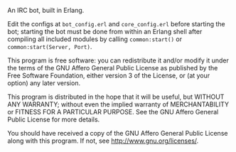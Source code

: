 An IRC bot, built in Erlang.

Edit the configs at `bot_config.erl` and `core_config.erl` before starting the bot; starting the bot must be done from within an Erlang shell after compiling all included modules by calling `common:start()` or `common:start(Server, Port)`.

This program is free software: you can redistribute it and/or modify it under the terms of the GNU Affero General Public License as published by the Free Software Foundation, either version 3 of the License, or (at your option) any later version.

This program is distributed in the hope that it will be useful, but WITHOUT ANY WARRANTY; without even the implied warranty of MERCHANTABILITY or FITNESS FOR A PARTICULAR PURPOSE.  See the GNU Affero General Public License for more details.

You should have received a copy of the GNU Affero General Public License along with this program.  If not, see <http://www.gnu.org/licenses/>.
